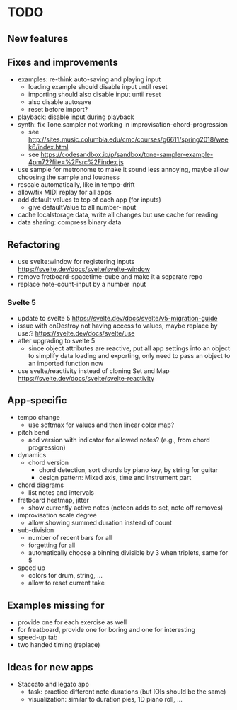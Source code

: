 # TODO

## New features


## Fixes and improvements

- examples: re-think auto-saving and playing input
  - loading example should disable input until reset
  - importing should also disable input until reset
  - also disable autosave
  - reset before import?
- playback: disable input during playback
- synth: fix Tone.sampler not working in improvisation-chord-progression
  - see http://sites.music.columbia.edu/cmc/courses/g6611/spring2018/week6/index.html
  - see https://codesandbox.io/p/sandbox/tone-sampler-example-4pm72?file=%2Fsrc%2Findex.js
- use sample for metronome to make it sound less annoying, maybe allow choosing the sample and loudness
- rescale automatically, like in tempo-drift
- allow/fix MIDI replay for all apps
- add default values to top of each app (for inputs)
  - give defaultValue to all number-input
- cache localstorage data, write all changes but use cache for reading
- data sharing: compress binary data

## Refactoring

- use svelte:window for registering inputs https://svelte.dev/docs/svelte/svelte-window
- remove fretboard-spacetime-cube and make it a separate repo
- replace note-count-input by a number input

### Svelte 5

- update to svelte 5 https://svelte.dev/docs/svelte/v5-migration-guide
- issue with onDestroy not having access to values, maybe replace by use:? https://svelte.dev/docs/svelte/use
- after upgrading to svelte 5
  - since object attributes are reactive, put all app settings into an object to simplify data loading and exporting, only need to pass an object to an imported function now
- use svelte/reactivity instead of cloning Set and Map https://svelte.dev/docs/svelte/svelte-reactivity

## App-specific

- tempo change
  - use softmax for values and then linear color map?
- pitch bend
  - add version with indicator for allowed notes? (e.g., from chord progression)
- dynamics
  - chord version
    - chord detection, sort chords by piano key, by string for guitar
    - design pattern: Mixed axis, time and instrument part
- chord diagrams
  - list notes and intervals
- fretboard heatmap, jitter
  - show currently active notes (noteon adds to set, note off removes)
- improvisation scale degree
  - allow showing summed duration instead of count
- sub-division
  - number of recent bars for all
  - forgetting for all
  - automatically choose a binning divisible by 3 when triplets, same for 5
- speed up
  - colors for drum, string, …
  - allow to reset current take


## Examples missing for

- provide one for each exercise as well
- for freatboard, provide one for boring and one for interesting
- speed-up tab
- two handed timing (replace)

## Ideas for new apps

- Staccato and legato app
  - task: practice different note durations (but IOIs should be the same)
  - visualization: similar to duration pies, 1D piano roll, ...
